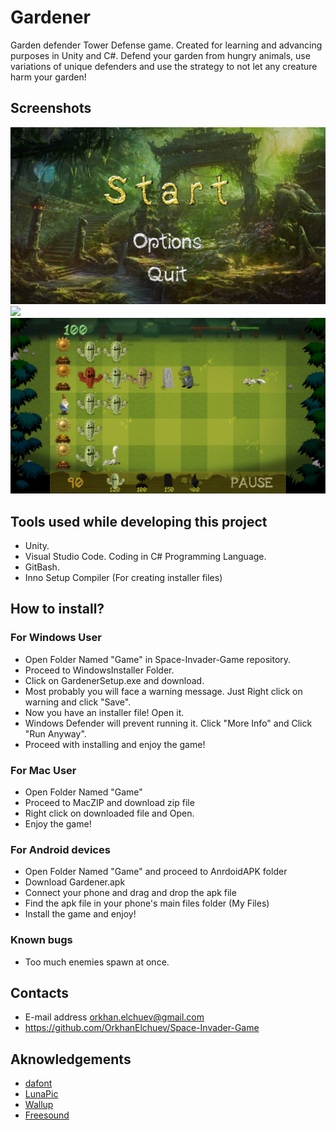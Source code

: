 # Gardener 
Garden defender Tower Defense game. Created for learning and advancing purposes in Unity and C#.
Defend your garden from hungry animals, use variations of unique defenders and use the strategy to not let any creature harm your garden!
## Screenshots
![](Images/StartMenu.png)
![](Images/OptionsMenu.png)
![](Images/GamePlay.png)
## Tools used while developing this project
- Unity.
- Visual Studio Code. Coding in C# Programming Language.
- GitBash.
- Inno Setup Compiler (For creating installer files)
## How to install?
### For Windows User
- Open Folder Named "Game" in Space-Invader-Game repository.
- Proceed to WindowsInstaller Folder.
- Click on GardenerSetup.exe and download.
- Most probably you will face a warning message. Just Right click on warning and click "Save".
- Now you have an installer file! Open it.
- Windows Defender will prevent running it. Click "More Info" and Click "Run Anyway".
- Proceed with installing and enjoy the game!
### For Mac User
- Open Folder Named "Game" 
- Proceed to MacZIP and download zip file
- Right click on downloaded file and Open.
- Enjoy the game!
### For Android devices
- Open Folder Named "Game" and proceed to AnrdoidAPK folder
- Download Gardener.apk
- Connect your phone and drag and drop the apk file 
- Find the apk file in your phone's main files folder (My Files)
- Install the game and enjoy!
### Known bugs
- Too much enemies spawn at once.
## Contacts 
- E-mail address orkhan.elchuev@gmail.com
- https://github.com/OrkhanElchuev/Space-Invader-Game
## Aknowledgements
- [dafont](https://www.dafont.com/de/)
- [LunaPic](https://www6.lunapic.com/editor/)
- [Wallup](https://wallup.net/)
- [Freesound](https://freesound.org/)
